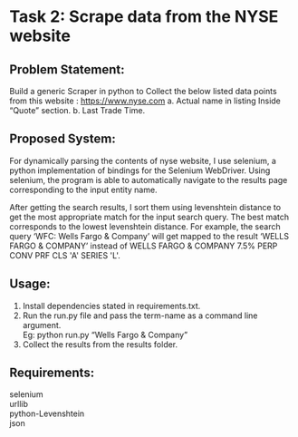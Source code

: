 # Task 2: Scrape data from the NYSE website


## Problem Statement:

Build a generic Scraper in python to Collect the below listed data points from this website : https://www.nyse.com
a. Actual name in listing Inside “Quote” section.
b. Last Trade Time.
 

## Proposed System:

For dynamically parsing the contents of nyse website, I use selenium, a python implementation of bindings for the Selenium WebDriver. Using selenium, the program is able to automatically navigate to the results page corresponding to the input entity name. 

After getting the search results, I sort them using levenshtein distance to get the most appropriate match for the input search query. The best match corresponds to the lowest levenshtein distance. For example, the search query ‘WFC: Wells Fargo & Company’ will get mapped to the result ‘WELLS FARGO & COMPANY’  instead of WELLS FARGO & COMPANY 7.5% PERP CONV PRF CLS 'A' SERIES 'L'. 

## Usage:

1. Install dependencies stated in requirements.txt. 
2. Run the run.py file and pass the term-name as a command line argument.
<br>Eg: 	python  run.py  “Wells Fargo & Company” <br>
3. Collect the results from the results folder.

## Requirements:
selenium <br>
urllib <br>
python-Levenshtein <br>
json


